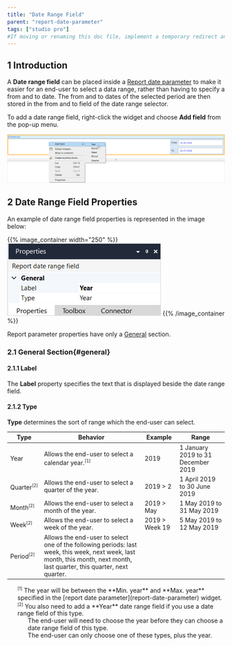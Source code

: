 ```yaml
---
title: "Date Range Field"
parent: "report-date-parameter"
tags: ["studio pro"]
#If moving or renaming this doc file, implement a temporary redirect and let the respective team know they should update the URL in the product. See Mapping to Products for more details.
---
```


## 1 Introduction

A **Date range field** can be placed inside a [Report date parameter](report-date-parameter) to make it easier for an end-user to select a data range, rather than having to specify a from and to date. The from and to dates of the selected period are then stored in the from and to field of the date range selector.

To add a date range field, right-click the widget and choose **Add field** from the pop-up menu.

![Add a date range field to a report date parameter](attachments/report-widgets/add-field.png)

## 2 Date Range Field Properties

An example of date range field properties is represented in the image below:

{{% image_container width="250" %}}![Date range field in structure mode](attachments/report-widgets/date-range-field-properties.png)
{{% /image_container %}}

Report parameter properties have only a [General](#general) section.

### 2.1 General Section{#general}

#### 2.1.1 Label

The **Label** property specifies the text that is displayed beside the date range field.

#### 2.1.2 Type

**Type** determines the sort of range which the end-user can select.

| Type | Behavior | Example | Range |
| --- | --- | --- | --- |
| Year | Allows the end-user to select a calendar year.<sup><small>[1]</small></sup> | 2019 | 1 January 2019 to 31 December 2019 |
| Quarter<sup><small>[2]</small></sup> | Allows the end-user to select a quarter of the year. | 2019 > 2 | 1 April 2019 to 30 June 2019 |
| Month<sup><small>[2]</small></sup> | Allows the end-user to select a month of the year. | 2019 > May | 1 May 2019 to 31 May 2019 |
| Week<sup><small>[2]</small></sup> | Allows the end-user to select a week of the year. | 2019 > Week 19 | 5 May 2019 to 12 May 2019 |
| Period<sup><small>[2]</small></sup> | Allows the end-user to select one of the following periods: last week, this week, next week, last month, this month, next month, last quarter, this quarter, next quarter. | | |

<ul style="list-style-type:none">
<li><sup><small>[1]</small></sup> The year will be between the **Min. year** and **Max. year** specified in the [report date parameter](report-date-parameter) widget.</li>
<li><sup><small>[2]</small></sup> You also need to add a **Year** date range field if you use a date range field of this type.
<ul style="list-style-type:none">
    <li>The end-user will need to choose the year before they can choose a date range field of this type.</li>
    <li>The end-user can only choose one of these types, plus the year.</li>
</ul>
</li>
</ul>
